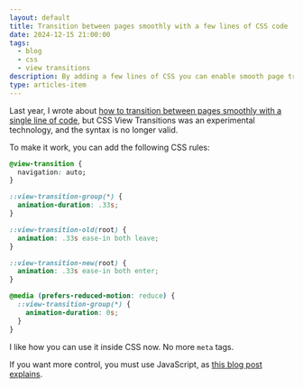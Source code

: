 ```yaml
---
layout: default
title: Transition between pages smoothly with a few lines of CSS code
date: 2024-12-15 21:00:00
tags:
  - blog
  - css
  - view transitions
description: By adding a few lines of CSS you can enable smooth page transitions.
type: articles-item
---
```


Last year, I wrote about [how to transition between pages smoothly with a single line of code](/articles/transition-between-pages-smoothly-with-a-single-line-of-code/), but CSS View Transitions was an experimental technology, and the syntax is no longer valid.

To make it work, you can add the following CSS rules:

```css
@view-transition {
  navigation: auto;
}

::view-transition-group(*) {
  animation-duration: .33s;
}

::view-transition-old(root) {
  animation: .33s ease-in both leave;
}

::view-transition-new(root) {
  animation: .33s ease-in both enter;
}

@media (prefers-reduced-motion: reduce) {
  ::view-transition-group(*) {
    animation-duration: 0s;
  }
}
```

I like how you can use it inside CSS now. No more `meta` tags.

If you want more control, you must use JavaScript, as [this blog post explains](https://developer.chrome.com/docs/web-platform/view-transitions/).
